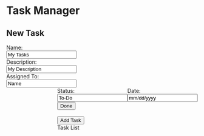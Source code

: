 <!DOCTYPE html>
<html>
  <h1>

  <head>Task Manager</head>
</h1>
<h2>New Task</h2>
<form action="/action_page.php">
  <label for="fname">Name:</label><br>
  <input type="text" id="fname" name="fname" value="My Tasks"><br>
  <label for="lname">Description:</label><br>
  <input type="text" id="fname" name="fname" value="My Description"><br>
  <label for="lname">Assigned To:</label><br>
  <input type="text" id="lname" name="lname" value="Name"><br>
  <div style="float:right;">
    <label for="lname">Date:</label><br>
    <input type="text" id="lname" name="lname" value="mm/dd/yyyy"><br>
  </div>
  <div style="float:right;">
    <label for="lname">Status:</label><br>
    <input type="text" id="lname" name="lname" value="To-Do">
    <div class="dropdown">
      <button onclick="myFunction()" class="dropbtn">Done</button>
      <div id="myDropdown" class="dropdown-content">
      </div>
    </div><br>
    <input type="submit" value="Add Task">
</form><br>
Task List
